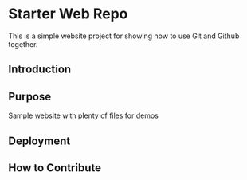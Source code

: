 # Starter Web Repo

This  is a simple website project for showing how to use Git and Github together.

## Introduction


## Purpose

Sample website with plenty of files for demos

## Deployment

## How to Contribute


